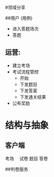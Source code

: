 #领域分享

##用户 (用例)
- 进入答题场次
- 答题

## 运营:
- 建立考场
- 考试流程管控
    - 开始
    - 下发题目
    - 下发答案
    - 下发通关结果
- 公布奖励
# 结构与抽象
## 客户端
考场　
试卷
题目
答卷

##判卷服务

    



